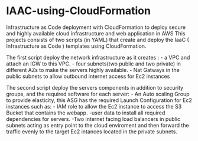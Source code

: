 # IAAC-using-CloudFormation
Infrastructure as Code deployment with CloudFormation to deploy secure and highly available cloud infrastructure and web application in AWS
This projects consists of two scripts (in YAML) that create and deploy the IaaC ( Infrastructure as Code ) templates using CloudFormation.

The first script deploy the network infrastructure as it creates :
	- a VPC and attach an IGW to this VPC.
	- four subnets(two public and two private) in different AZs to make the servers highly available.
	- Nat Gatways in the public subnets to allow outbound internet access for Ec2 instances
 
The second script deploy the servers components in addition to security groups, and the required software for each server: 
	- An Auto scaling Group to provide elasticity, this ASG has the required Launch Configuration for Ec2 instances such as: 
		  - IAM role to allow the Ec2 instance to access the S3 Bucket that contains the webapp.
		  -user data to install all required dependencies for servers.
	-Two internet facing load balancers in public subnets acting as entry point to the cloud enviroment and then forward the traffic evenly to the target Ec2 intances located in the private subnets.
